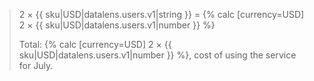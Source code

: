 > 2 × {{ sku|USD|datalens.users.v1|string }} = {% calc [currency=USD] 2 × {{ sku|USD|datalens.users.v1|number }} %}
>
> Total: {% calc [currency=USD] 2 × {{ sku|USD|datalens.users.v1|number }} %}, cost of using the service for July.
